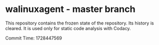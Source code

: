 # walinuxagent - master branch

This repository contains the frozen state of the repository.
Its history is cleared. It is used only for static code
analysis with Codacy.

Commit Time: 1728447569
